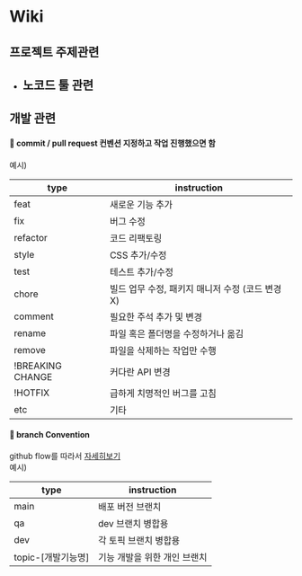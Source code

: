 # Wiki

## 프로젝트 주제관련
- 노코드 툴 관련
  - 

## 개발 관련

#### 📌 commit / pull request 컨벤션 지정하고 작업 진행했으면 함<br/>

예시)

|type|instruction|
|---|---|
|feat|새로운 기능 추가|
|fix|버그 수정|
|refactor|코드 리팩토링|
|style|CSS 추가/수정|
|test|테스트 추가/수정|
|chore|빌드 업무 수정, 패키지 매니저 수정 (코드 변경 X)|
|comment|필요한 주석 추가 및 변경|
|rename|파일 혹은 폴더명을 수정하거나 옮김|
|remove|파일을 삭제하는 작업만 수행|
|!BREAKING CHANGE|커다란 API 변경|
|!HOTFIX|급하게 치명적인 버그를 고침|
|etc|기타|

#### 📌 branch Convention<br/>

github flow를 따라서 [자세히보기](https://hudi.blog/git-branch-strategy/)<br/>
예시)

|type|instruction|
|---|---|
|main|배포 버전 브랜치|
|qa|dev 브랜치 병합용|
|dev|각 토픽 브랜치 병합용|
|topic-[개발기능명]|기능 개발을 위한 개인 브랜치|

